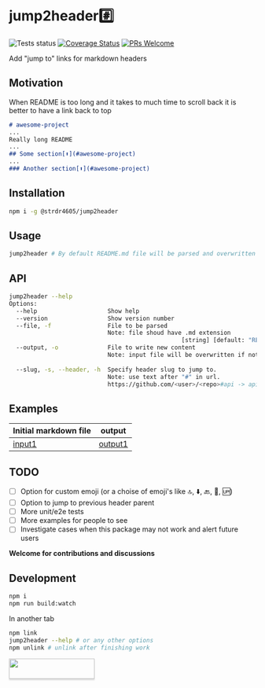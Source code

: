# jump2header#️⃣

![Tests status](https://github.com/strdr4605/jump2header/workflows/Tests/badge.svg)
[![Coverage Status](https://coveralls.io/repos/github/strdr4605/jump2header/badge.svg?branch=master)](https://coveralls.io/github/strdr4605/jump2header?branch=master)
[![PRs Welcome](https://img.shields.io/badge/PRs-welcome-brightgreen.svg?style=flat-square)](http://makeapullrequest.com)

Add "jump to" links for markdown headers

## Motivation

When README is too long and it takes to much time to scroll back it is better to have a link back to top

```md
# awesome-project
...
Really long README
...
## Some section[⬆️](#awesome-project)
...
### Another section[⬆️](#awesome-project)
```

## Installation

```bash
npm i -g @strdr4605/jump2header
```

## Usage

```bash
jump2header # By default README.md file will be parsed and overwritten
```

## API

```bash
jump2header --help
Options:
  --help                    Show help                                  [boolean]
  --version                 Show version number                        [boolean]
  --file, -f                File to be parsed
                            Note: file shoud have .md extension
                                                 [string] [default: "README.md"]
  --output, -o              File to write new content
                            Note: input file will be overwritten if not provided
                                                                        [string]
  --slug, -s, --header, -h  Specify header slug to jump to.
                            Note: use text after "#" in url.
                            https://github.com/<user>/<repo>#api -> api [string]
```

## Examples

| Initial markdown file        | output                         |
| ---------------------------- | ------------------------------ |
| [input1](examples/input1.md) | [output1](examples/output1.md) |

## TODO

- [ ] Option for custom emoji (or a choise of emoji's like 🔝, ⬇️, 🔙, 🔼, 🆙)
- [ ] Option to jump to previous header parent 
- [ ] More unit/e2e tests
- [ ] More examples for people to see
- [ ] Investigate cases when this package may not work and alert future users

**Welcome for contributions and discussions**

## Development

```bash
npm i
npm run build:watch
```

In another tab

```bash
npm link
jump2header --help # or any other options
npm unlink # unlink after finishing work
```

<a href="https://www.buymeacoffee.com/strdr4605"><img src="https://www.buymeacoffee.com/assets/img/custom_images/orange_img.png" style="height: 41px !important;width: 174px !important;box-shadow: 0px 3px 2px 0px rgba(190, 190, 190, 0.5) !important;-webkit-box-shadow: 0px 3px 2px 0px rgba(190, 190, 190, 0.5) !important;"  target="_blank"></a>
